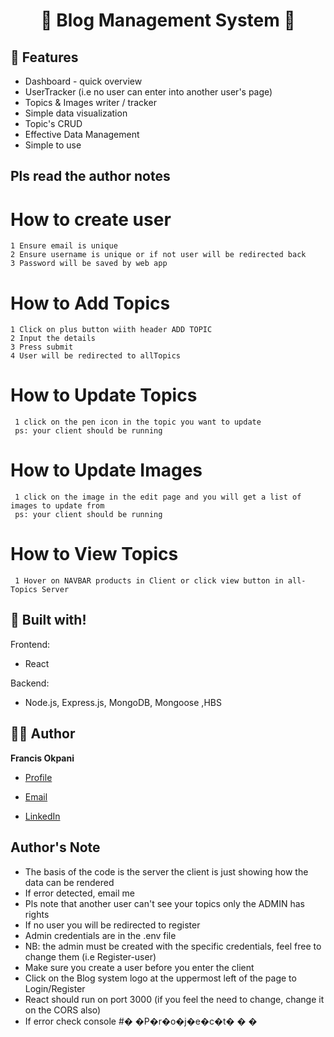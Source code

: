 <h1 align="center">🌟 Blog Management System 🌟</h1>
<p align="center"><Fullstack App built with the MERN stack. It is a fully featured  Blog Management System dashboard with user login and admin login,  topics  & images display . It is created with simplicity and ease of access in mind.></p>

## 🚀 Features

- Dashboard - quick overview
- UserTracker (i.e no user can enter into another user's page)
- Topics & Images writer / tracker
- Simple data visualization
- Topic's CRUD
- Effective Data Management
- Simple to use

## Pls read the author notes

# How to create user

    1 Ensure email is unique
    2 Ensure username is unique or if not user will be redirected back
    3 Password will be saved by web app

# How to Add Topics

    1 Click on plus button wiith header ADD TOPIC
    2 Input the details
    3 Press submit
    4 User will be redirected to allTopics

# How to Update Topics

     1 click on the pen icon in the topic you want to update
     ps: your client should be running

# How to Update Images

     1 click on the image in the edit page and you will get a list of images to update from
     ps: your client should be running

# How to View Topics

     1 Hover on NAVBAR products in Client or click view button in all-Topics Server

## 👷 Built with!

Frontend:

- React

Backend:

- Node.js, Express.js, MongoDB, Mongoose ,HBS

## 🧑🏻 Author

**Francis Okpani**

- [Profile](https://github.com/pablo-codes)

- [Email](mailto:francisokpani570@gmail.com?subject=Hi%20from%20<repo-email> "Hi!")

- [LinkedIn](https://www.linkedin.com/in/francis-okpani)

## Author's Note

- The basis of the code is the server the client is just showing how the data can be rendered
- If error detected, email me
- Pls note that another user can't see your topics only the ADMIN has rights
- If no user you will be redirected to register
- Admin credentials are in the .env file
- NB: the admin must be created with the specific credentials, feel free to change them (i.e Register-user)
- Make sure you create a user before you enter the client
- Click on the Blog system logo at the uppermost left of the page to Login/Register
- React should run on port 3000 (if you feel the need to change, change it on the CORS also) 
- If error check console
  #� �P�r�o�j�e�c�t�
  �
  �
